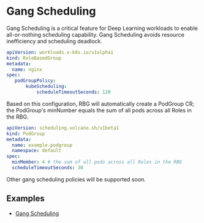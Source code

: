 # Gang Scheduling
Gang Scheduling is a critical feature for Deep Learning workloads to enable all-or-nothing scheduling capability. Gang Scheduling avoids resource inefficiency and scheduling deadlock.

```yaml
apiVersion: workloads.x-k8s.io/v1alpha1
kind: RoleBasedGroup
metadata:
  name: nginx
spec:
   podGroupPolicy:
       kubeScheduling: 
           scheduleTimeoutSeconds: 120
```
Based on this configuration, RBG will automatically create a PodGroup CR; the PodGroup's minNumber equals the sum of all pods across all Roles in the RBG.

```yaml
apiVersion: scheduling.volcano.sh/v1beta1
kind: PodGroup
metadata:
  name: example-podgroup
  namespace: default
spec:
  minMember: 4 # the sum of all pods across all Roles in the RBG
  scheduleTimeoutSeconds: 30
```

Other gang scheduling policies will be supported soon.

## Examples
- [Gang Scheduling](../../examples/base/gang-scheduling.yaml)